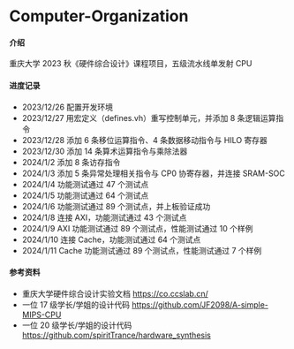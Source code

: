 # Computer-Organization

#### 介绍
重庆大学 2023 秋《硬件综合设计》课程项目，五级流水线单发射 CPU

#### 进度记录
* 2023/12/26    配置开发环境
* 2023/12/27    用宏定义（defines.vh）重写控制单元，并添加 8 条逻辑运算指令
* 2023/12/28    添加 6 条移位运算指令、4 条数据移动指令与 HILO 寄存器
* 2023/12/30    添加 14 条算术运算指令与乘除法器
* 2024/1/2      添加 8 条访存指令
* 2024/1/3      添加 5 条异常处理相关指令与 CP0 协寄存器，并连接 SRAM-SOC
* 2024/1/4      功能测试通过 47 个测试点
* 2024/1/5      功能测试通过 64 个测试点
* 2024/1/6      功能测试通过 89 个测试点，并上板验证成功
* 2024/1/8      连接 AXI，功能测试通过 43 个测试点
* 2024/1/9      AXI 功能测试通过 89 个测试点，性能测试通过 10 个样例
* 2024/1/10     连接 Cache，功能测试通过 64 个测试点
* 2024/1/11     Cache 功能测试通过 89 个测试点，性能测试通过 7 个样例

#### 参考资料
* 重庆大学硬件综合设计实验文档 https://co.ccslab.cn/
* 一位 17 级学长/学姐的设计代码 https://github.com/JF2098/A-simple-MIPS-CPU
* 一位 20 级学长/学姐的设计代码 https://github.com/spiritTrance/hardware_synthesis